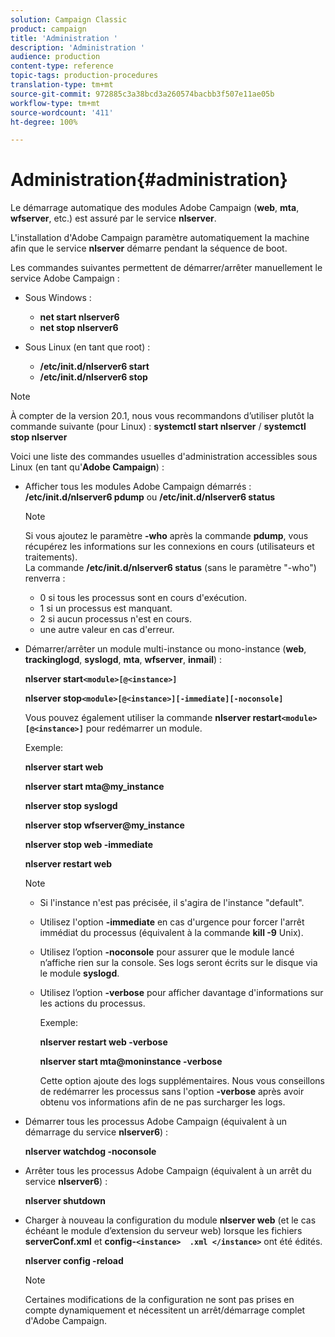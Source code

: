 ```yaml
---
solution: Campaign Classic
product: campaign
title: 'Administration '
description: 'Administration '
audience: production
content-type: reference
topic-tags: production-procedures
translation-type: tm+mt
source-git-commit: 972885c3a38bcd3a260574bacbb3f507e11ae05b
workflow-type: tm+mt
source-wordcount: '411'
ht-degree: 100%

---
```



# Administration{#administration}

Le démarrage automatique des modules Adobe Campaign (**web**, **mta**, **wfserver**, etc.) est assuré par le service **nlserver**.

L&#39;installation d&#39;Adobe Campaign paramètre automatiquement la machine afin que le service **nlserver** démarre pendant la séquence de boot.

Les commandes suivantes permettent de démarrer/arrêter manuellement le service Adobe Campaign :

* Sous Windows :

   * **net start nlserver6**
   * **net stop nlserver6**

* Sous Linux (en tant que root) :

   * **/etc/init.d/nlserver6 start**
   * **/etc/init.d/nlserver6 stop**

>[!NOTE]
>
>À compter de la version 20.1, nous vous recommandons d’utiliser plutôt la commande suivante (pour Linux) : **systemctl start nlserver** / **systemctl stop nlserver**

Voici une liste des commandes usuelles d&#39;administration accessibles sous Linux (en tant qu&#39;**Adobe Campaign**) :

* Afficher tous les modules Adobe Campaign démarrés : **/etc/init.d/nlserver6 pdump** ou **/etc/init.d/nlserver6 status**

   >[!NOTE]
   >
   >Si vous ajoutez le paramètre **-who** après la commande **pdump**, vous récupérez les informations sur les connexions en cours (utilisateurs et traitements).\
   >La commande **/etc/init.d/nlserver6 status** (sans le paramètre &quot;-who&quot;) renverra :
   >
   >    * 0 si tous les processus sont en cours d&#39;exécution.
   >    * 1 si un processus est manquant.
   >    * 2 si aucun processus n&#39;est en cours.
   >    * une autre valeur en cas d&#39;erreur.


* Démarrer/arrêter un module multi-instance ou mono-instance (**web**, **trackinglogd**, **syslogd**, **mta**, **wfserver**, **inmail**) :

   **nlserver start`<module>[@<instance>]`**

   **nlserver stop`<module>[@<instance>][-immediate][-noconsole]`**

   Vous pouvez également utiliser la commande **nlserver restart`<module>[@<instance>]`** pour redémarrer un module.

   Exemple:

   **nlserver start web**

   **nlserver start mta@my_instance**

   **nlserver stop syslogd**

   **nlserver stop wfserver@my_instance**

   **nlserver stop web -immediate**

   **nlserver restart web**

   >[!NOTE]
   >
   > 
   >    * Si l&#39;instance n&#39;est pas précisée, il s&#39;agira de l&#39;instance &quot;default&quot;.
   >    * Utilisez l&#39;option **-immediate** en cas d&#39;urgence pour forcer l&#39;arrêt immédiat du processus (équivalent à la commande **kill -9** Unix).
   >    * Utilisez l’option **-noconsole** pour assurer que le module lancé n’affiche rien sur la console. Ses logs seront écrits sur le disque via le module **syslogd**.
   >    * Utilisez l’option **-verbose** pour afficher davantage d&#39;informations sur les actions du processus.
   >    
   >      Exemple:
   >    
   >      **nlserver restart web -verbose**
   >    
   >      **nlserver start mta@moninstance -verbose**
   >    
   >      Cette option ajoute des logs supplémentaires. Nous vous conseillons de redémarrer les processus sans l&#39;option **-verbose** après avoir obtenu vos informations afin de ne pas surcharger les logs.


* Démarrer tous les processus Adobe Campaign (équivalent à un démarrage du service **nlserver6**) :

   **nlserver watchdog -noconsole**

* Arrêter tous les processus Adobe Campaign (équivalent à un arrêt du service **nlserver6**) :

   **nlserver shutdown**

* Charger à nouveau la configuration du module **nlserver web** (et le cas échéant le module d’extension du serveur web) lorsque les fichiers **serverConf.xml** et **config-`<instance>  .xml </instance>`** ont été édités.

   **nlserver config -reload** 

   >[!NOTE]
   >
   >Certaines modifications de la configuration ne sont pas prises en compte dynamiquement et nécessitent un arrêt/démarrage complet d&#39;Adobe Campaign.

